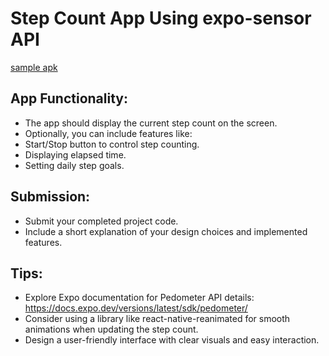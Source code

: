 # Step Count App Using expo-sensor API

[sample apk](https://drive.google.com/file/d/1igLIRBcW8XZcLYc1myes8WqCFYeXW932/view?usp=sharing)

## App Functionality:

- The app should display the current step count on the screen.
- Optionally, you can include features like:
- Start/Stop button to control step counting.
- Displaying elapsed time.
- Setting daily step goals.

## Submission:

- Submit your completed project code.
- Include a short explanation of your design choices and implemented features.

## Tips:

- Explore Expo documentation for Pedometer API details: https://docs.expo.dev/versions/latest/sdk/pedometer/
- Consider using a library like react-native-reanimated for smooth animations when updating the step count.
- Design a user-friendly interface with clear visuals and easy interaction.


